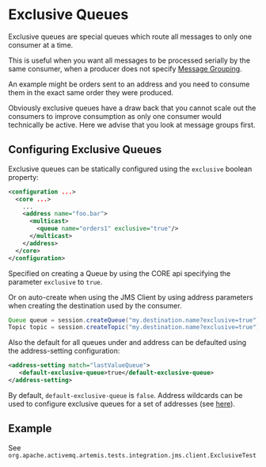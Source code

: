 # Exclusive Queues

Exclusive queues are special queues which route all messages to only one 
consumer at a time.

This is useful when you want all messages to be processed serially by the same consumer, 
when a producer does not specify [Message Grouping](message-grouping.md).

An example might be orders sent to an address and you need to consume them 
in the exact same order they were produced.

Obviously exclusive queues have a draw back that you cannot scale out the consumers to 
improve consumption as only one consumer would technically be active. 
Here we advise that you look at message groups first.


## Configuring Exclusive Queues

Exclusive queues can be statically configured using the `exclusive` boolean property:

```xml
<configuration ...>
  <core ...>
    ...
    <address name="foo.bar">
      <multicast>
        <queue name="orders1" exclusive="true"/>
      </multicast>
    </address>
  </core>
</configuration>
```

Specified on creating a Queue by using the CORE api specifying the parameter `exclusive` to `true`. 

Or on auto-create when using the JMS Client by using address parameters when creating the destination used by the consumer.

```java
Queue queue = session.createQueue("my.destination.name?exclusive=true");
Topic topic = session.createTopic("my.destination.name?exclusive=true");
```

Also the default for all queues under and address can be defaulted using the address-setting configuration:

```xml
<address-setting match="lastValueQueue">
   <default-exclusive-queue>true</default-exclusive-queue>
</address-setting>
```

By default, `default-exclusive-queue` is `false`. Address wildcards can be used
to configure exclusive queues for a set of addresses (see [here](wildcard-syntax.md)).


## Example

See `org.apache.activemq.artemis.tests.integration.jms.client.ExclusiveTest`
